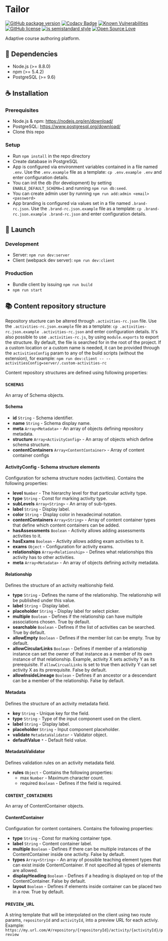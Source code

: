 # Tailor

[![GitHub package version](https://badgen.net/github/release/ExtensionEngine/tailor)](https://github.com/ExtensionEngine/tailor/releases)
[![Codacy Badge](https://api.codacy.com/project/badge/Grade/d6d198f9c56b4ca799b4624c5bb3e16c?branch=develop)](https://www.codacy.com/app/underscope/tailor?utm_source=github.com&amp;utm_medium=referral&amp;utm_content=ExtensionEngine/tailor&amp;utm_campaign=Badge_Grade)
[![Known Vulnerabilities](https://snyk.io/test/github/ExtensionEngine/tailor/develop/badge.svg)](https://snyk.io/test/github/ExtensionEngine/tailor)
[![GitHub license](https://badgen.net/github/license/ExtensionEngine/tailor)](https://github.com/ExtensionEngine/tailor/blob/develop/LICENSE)
[![js semistandard style](https://badgen.net/badge/code%20style/semistandard/pink)](https://github.com/Flet/semistandard)
[![Open Source Love](https://badges.frapsoft.com/os/v2/open-source.svg?v=102)](https://github.com/ellerbrock/open-source-badge/)

Adaptive course authoring platform.


## :blue_book: Dependencies
* Node.js (>= 8.8.0)
* npm (>= 5.4.2)
* PostgreSQL (>= 9.6)

## :coffee: Installation

### Prerequisites
* Node.js & npm: https://nodejs.org/en/download/
* PostgreSQL: https://www.postgresql.org/download/
* Clone this repo

### Setup
* Run `npm install` in the repo directory
* Create database in PostgreSQL
* App is configured via environment variables contained in a file named `.env`.
Use the `.env.example` file as a template: `cp .env.example .env` and enter
configuration details.
* You can init the db (for development) by setting `ENABLE_DEFAULT_SCHEMA=1`
and running `npm run db:seed`.
* You can create admin user by running `npm run add:admin <email> <password>`
* App branding is configured via values set in a file named `.brand-rc.json`.
Use the `.brand-rc.json.example` file as a template: `cp .brand-rc.json.example .brand-rc.json` and enter configuration details.

## :rocket: Launch

### Development
* Server: `npm run dev:server`
* Client (webpack dev server): `npm run dev:client`

### Production
* Bundle client by issuing `npm run build`
* `npm run start`

## :books: Content repository structure
Repository stucture can be altered through `.activities-rc.json` file. Use the `.activities-rc.json.example` file as a template: `cp .activities-rc.json.example .activities-rc.json` and enter configuration details. It's also possible to use `.activities-rc.js`, by using `module.exports` to export the structure.
By default, the file is searched for in the root of the project. If a custom location or a custom name is needed, it can be provided through the `activitiesConfig` param to any of the build scripts (without the extension), for example:
`npm run dev:client -- --activitiesConfig=server/.custom-activities-rc`

Content repository structures are defined using following properties:

### `SCHEMAS`
An array of Schema objects.

#### Schema
* **id** `String` - Schema identifier.
* **name** `String` - Schema display name.
* **meta** `Array<Metadata>` - An array of objects defining repository metadata.
* **structure** `Array<ActivityConfig>` - An array of objects which define schema structure.
* **contentContainers** `Array<ContentContainer>` - Array of content container configs

#### ActivityConfig - Schema structure elements
Configuration for schema structure nodes (activities). Contains the following properties:
* **level** `Number` - The hierarchy level for that particular activity type.
* **type** `String` - Const for marking activity type.
* **subLevels** `Array<String>` - An array of sub-types.
* **label** `String` - Display label.
* **color** `String` - Display color in hexadecimal notation.
* **contentContainers** `Array<String>` - Array of content container types that define which content containers can be added.
* **hasAssessments** `Boolean` - Activity allows adding assessments activities to it.
* **hasExams** `Boolean` - Activity allows adding exam activities to it.
* **exams** `Object` - Configuration for activity exams.
* **relationships** `Array<Relationship>` - Defines what relationships this activity has to other activities.
* **meta** `Array<Metadata>` - An array of objects defining activity metadata.

#### Relationship
Defines the structure of an activity realtionship field.
* **type** `String` - Defines the name of the relationship. The relationship will be published under this value.
* **label** `String` - Display label.
* **placeholder** `String` - Display label for select picker.
* **multiple** `Boolean` - Defines if the relationship can have multiple associations chosen. True by default.
* **searchable** `Boolean` - Defines if the list of activities can be searched. True by default.
* **allowEmpty** `Boolean` - Defines if the member list can be empty. True by default.
* **allowCircularLinks** `Boolean` - Defines if member of a relationship instance can set the owner of that instance 
as a member of its own instance of that relationship. Example, activity X sets activity Y as its prerequisite. 
If `allowCircualLinks` is set to true then activity Y can set activity X as its prerequisite. False by default.
* **allowInsideLineage** `Boolean` - Defines if an ancestor or a descendant can be a member of the relationship.
False by default.

#### Metadata
Defines the structure of an activity metadata field.
* **key** `String` - Unique key for the field.
* **type** `String` - Type of the input component used on the client.
* **label** `String` - Display label.
* **placeholder** `String` - Input component placeholder.
* **validate** `MetadataValidator` - Validator object.
* **defaultValue** `*` - Default field value.

#### MetadataValidator
Defines validation rules on an activity metadata field.
* **rules** `Object` - Contains the following properties:
  * max `Number` - Maximum character count.
  * required `Boolean` - Defines if the field is required.

### `CONTENT_CONTAINERS`
An array of ContentContainer objects.

#### ContentContainer
Configuration for content containers. Contains the following properties:
* **type** `String` - Const for marking container type.
* **label** `String` - Content container label.
* **multiple** `Boolean` - Defines if there can be multiple instances of the ContentContainer inside one activity. False by default.
* **types** `Array<String>` - An array of possible teaching element types that can exist inside ContentContainer. If not specified all types of elements are allowed.
* **displayHeading** `Boolean` - Defines if a heading is displayed on top of the ContentContainer. False by default.
* **layout** `Boolean` - Defines if elements inside container can be placed two in a row. True by default.

### `PREVIEW_URL`
A string template that will be interpolated on the client using two route params, `repositoryId` and `activityId`, into a preview URL for each activiy. Example:
`https://my.url.com/#/repository/{repositoryId}/activity/{activityId}/preview`

